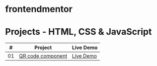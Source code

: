 # frontendmentor
# Projects  - HTML, CSS & JavaScript

|  #  | Project                                                                                                    | Live Demo                                                   |
| :-: | ---------------------------------------------------------------------------------------------------------- | -----------------------------------------------
| 01  |       [QR code component](https://github.com/slimanesedrati/frontendmentor/tree/main/QR%20code%20component)       | [Live Demo](https://slimanesedrati.github.io/frontendmentor//QR%20code%20component/index.html)  |

